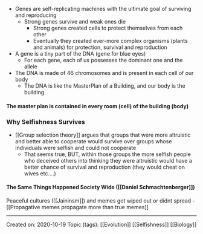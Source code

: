 - Genes are self-replicating machines with the ultimate goal of surviving and reproducing
	- Strong genes survive and weak ones die
		- Strong genes created cells to protect themselves from each other
		- Eventually they created ever-more complex organisms (plants and animals) for protection, survival and reproduction 
- A gene is a tiny part of the DNA (gene for blue eyes)
	- For each gene, each of us possesses the dominant one and the allele
- The DNA is made of 46 chromosomes and is present in each cell of our body
	- The DNA is like the MasterPlan of a Building, and our body is the building

#### The master plan is contained in every room (cell) of the building (body)

### Why Selfishness Survives

- [[Group selection theory]] argues that groups that were more altruistic and better able to cooperate would survive over groups whose individuals were selfish and could not cooperate
	- That seems true, BUT, within those groups the more selfish people who deceived others into thinking they were altruistic would have a better chance of survival and reproduction (they would cheat on wives etc....)

#### The Same Things Happened Society Wide ([[Daniel Schmachtenberger]])
Peaceful cultures ([[Jaininsm]]) and memes got wiped out or didnt spread 
	- [[Propagative memes propagate more than true memes]]

-------------------
Created on: 2020-10-19
Topic (tags): [[Evolution]] [[Selfishness]] [[Biology]]